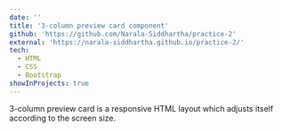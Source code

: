 ```yaml
---
date: ''
title: '3-column preview card component'
github: 'https://github.com/Narala-Siddhartha/practice-2'
external: 'https://narala-siddhartha.github.io/practice-2/'
tech:
  - HTML
  - CSS
  - Bootstrap
showInProjects: true
---
```


3-column preview card is a responsive HTML layout which adjusts itself according to the screen size.
